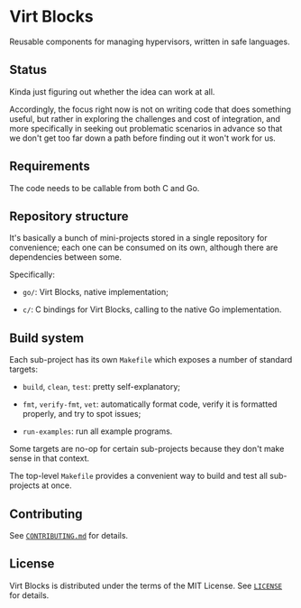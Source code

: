 # Virt Blocks

Reusable components for managing hypervisors, written in safe
languages.

## Status

Kinda just figuring out whether the idea can work at all.

Accordingly, the focus right now is not on writing code that does
something useful, but rather in exploring the challenges and cost of
integration, and more specifically in seeking out problematic
scenarios in advance so that we don't get too far down a path before
finding out it won't work for us.

## Requirements

The code needs to be callable from both C and Go.

## Repository structure

It's basically a bunch of mini-projects stored in a single repository
for convenience; each one can be consumed on its own, although there
are dependencies between some.

Specifically:

* `go/`: Virt Blocks, native implementation;

* `c/`: C bindings for Virt Blocks, calling to the native Go
  implementation.

## Build system

Each sub-project has its own `Makefile` which exposes a number of
standard targets:

* `build`, `clean`, `test`: pretty self-explanatory;

* `fmt`, `verify-fmt`, `vet`: automatically format code, verify it
  is formatted properly, and try to spot issues;

* `run-examples`: run all example programs.

Some targets are no-op for certain sub-projects because they don't
make sense in that context.

The top-level `Makefile` provides a convenient way to build and test
all sub-projects at once.

## Contributing

See [`CONTRIBUTING.md`](CONTRIBUTING.md) for details.

## License

Virt Blocks is distributed under the terms of the MIT License. See
[`LICENSE`](LICENSE) for details.

